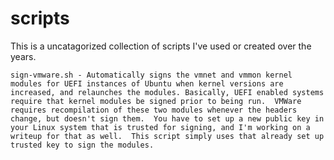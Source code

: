 # scripts

This is a uncatagorized collection of scripts I've used or created over the years.

	sign-vmware.sh - Automatically signs the vmnet and vmmon kernel modules for UEFI instances of Ubuntu when kernel versions are increased, and relaunches the modules. Basically, UEFI enabled systems require that kernel modules be signed prior to being run.  VMWare requires recompilation of these two modules whenever the headers change, but doesn't sign them.  You have to set up a new public key in your Linux system that is trusted for signing, and I'm working on a writeup for that as well.  This script simply uses that already set up trusted key to sign the modules.  